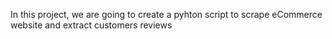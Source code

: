 In this project, we are going to create a pyhton script to scrape eCommerce website and extract customers reviews
